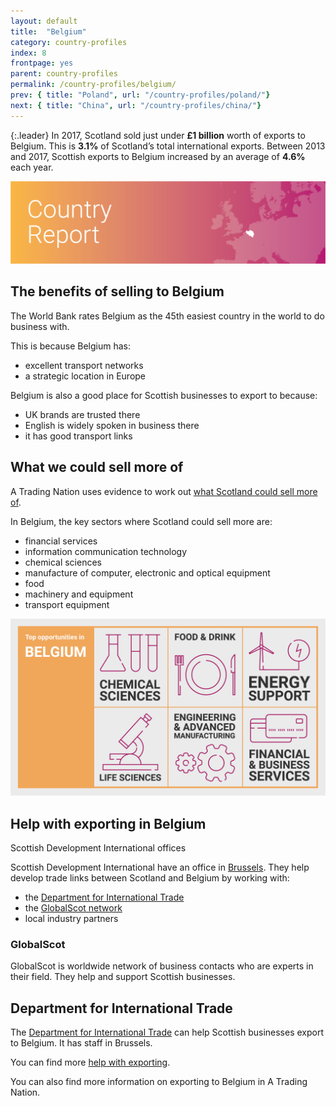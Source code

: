 ```yaml
---
layout: default
title:  "Belgium"
category: country-profiles
index: 8
frontpage: yes
parent: country-profiles
permalink: /country-profiles/belgium/
prev: { title: "Poland", url: "/country-profiles/poland/"}
next: { title: "China", url: "/country-profiles/china/"}
---
```


{:.leader}
In 2017, Scotland sold just under **£1 billion** worth of exports to Belgium. This is **3.1%** of Scotland’s total international exports. Between 2013 and 2017, Scottish exports to Belgium increased by an average of **4.6%** each year.

![An image of Belgium outlined on a map](/assets/images/country_maps/08-Belgium.png)

## The benefits of selling to Belgium

The World Bank rates Belgium as the 45th easiest country in the world to do business with.

This is because Belgium has:

* excellent transport networks
* a strategic location in Europe

Belgium is also a good place for Scottish businesses to export to because:

* UK brands are trusted there
* English is widely spoken in business there
* it has good transport links

## What we could sell more of
A Trading Nation uses evidence to work out [what Scotland could sell more of](https://tradingnation.mygov.scot/what-people-are-buying/).

In Belgium, the key sectors where Scotland could sell more are:

* financial services
* information communication technology
* chemical sciences
* manufacture of computer, electronic and optical equipment
* food
* machinery and equipment
* transport equipment

![An infographic of top opportunities in Belgium](/assets/images/country_infographics/08-Belgium-top-opportunities.png)

## Help with exporting in Belgium

Scottish Development International offices

Scottish Development International have an office in [Brussels](https://www.sdi.co.uk/about-sdi/global-offices/europe-middle-east-and-africa/belgium-brussels). They help develop trade links between Scotland and Belgium by working with:

* the [Department for International Trade](https://www.gov.uk/government/organisations/department-for-international-trade)
* the [GlobalScot network](https://www.globalscot.com/)
* local industry partners


### GlobalScot

GlobalScot is worldwide network of business contacts who are experts in their field. They help and support Scottish businesses.


## Department for International Trade

The [Department for International Trade](https://www.gov.uk/government/publications/exporting-to-belgium/exporting-to-belgium) can help Scottish businesses export to Belgium. It has staff in Brussels.


You can find more [help with exporting](https://tradingnation.mygov.scot/help-for-businesses/).


You can also find more information on exporting to Belgium in A Trading Nation.
